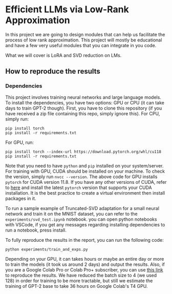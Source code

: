 # Efficient LLMs via Low-Rank Approximation
In this project we are going to design modules that can help us facilitate the process of low rank approximation.
This project will mostly be educational and have a few very useful modules that you can integrate in you code.

What we will cover is LoRA and SVD reduction on LMs.

## How to reproduce the results
### Dependencies 
This project involves training neural networks and large language models. To install the dependencies, you have two options: GPU or CPU (it can take days to train GPT-2 though). 
First, you have to clone this repository (if you have received a zip file containing this repo, simply ignore this). 
For CPU, simply run:
```
pip install torch
pip install -r requirements.txt
```
For GPU, run:
```
pip install torch --index-url https://download.pytorch.org/whl/cu118
pip install -r requirements.txt
```
Note that you need to have `python` and `pip` installed on your system/server. For training with GPU, CUDA should be installed on your machine. To check the version, simply run `nvcc --version`. The above code for GPU installs `pytorch` for CUDA version 11.8. If you have any other versions of CUDA, refer to [here](https://pytorch.org/get-started/previous-versions/) and install the latest `pytorch` version that supports your CUDA installation. It is the best practice to create a virtual environment then install packages in it. 

To run a sample example of Truncated-SVD adaptation for a small neural network and train it on the MNIST dataset, you can refer to the `experiments/svd_test.ipynb` notebook. you can open python notebooks with VSCode, if you get any messages regarding installing dependencies to run a notebook, press install.

To fully reproduce the results in the report, you can run the following code:
```
python experiments/train_and_exps.py
```
Depending on your GPU, it can takes hours or maybe an entire day or more to train the models (it took us around 2 days) and output the results. Also, if you are a Google Colab Pro or Colab Pro+ subscriber, you can use [this link](https://colab.research.google.com/drive/1PCMhLab-X0ypIu4ys9ZR4B3fCUe-9WIW?copy#scrollTo=dGMYD7xp9RH7) to reproduce the results. We have reduced the batch size to 4 (we used 128) in order for training to be more tractable, but still we estimate the training of GPT-2 base to take 36 hours on Google Colab's T4 GPU. 